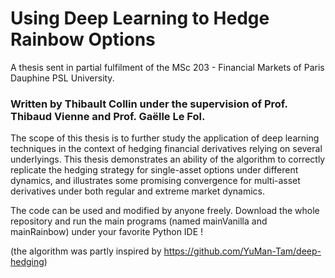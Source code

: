 # Using Deep Learning to Hedge Rainbow Options

A thesis sent in partial fulfilment of the MSc 203 - Financial Markets of Paris Dauphine PSL University.

### Written by Thibault Collin under the supervision of Prof. Thibaud Vienne and Prof. Gaëlle Le Fol.

The scope of this thesis is to further study the application of deep learning techniques in the context of hedging financial derivatives relying on several underlyings. This thesis demonstrates an ability of the algorithm to correctly replicate the hedging strategy for single-asset options under different dynamics, and illustrates some promising convergence for multi-asset derivatives under both regular and extreme market dynamics.

The code can be used and modified by anyone freely. Download the whole repository and run the main programs (named mainVanilla and mainRainbow) under your favorite Python IDE !

(the algorithm was partly inspired by https://github.com/YuMan-Tam/deep-hedging)
